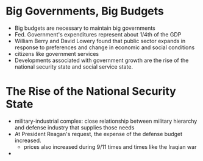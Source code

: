 # Big Governments, Big Budgets
- Big budgets are necessary to maintain big governments
- Fed. Government's expenditures represent about 1/4th of the GDP 
- William Berry and David Lowery found that public sector expands in response to preferences and change in economic and social conditions
- citizens like government services
- Developments associated with government growth are the rise of the national security state and social service state.

# The Rise of the National Security State
- military-industrial complex: close relationship between military hierarchy and defense industry that supplies those needs
- At President Reagan's request, the expense of the defense budget increased.
	- prices also increased during 9/11 times and times like the Iraqian war
- 